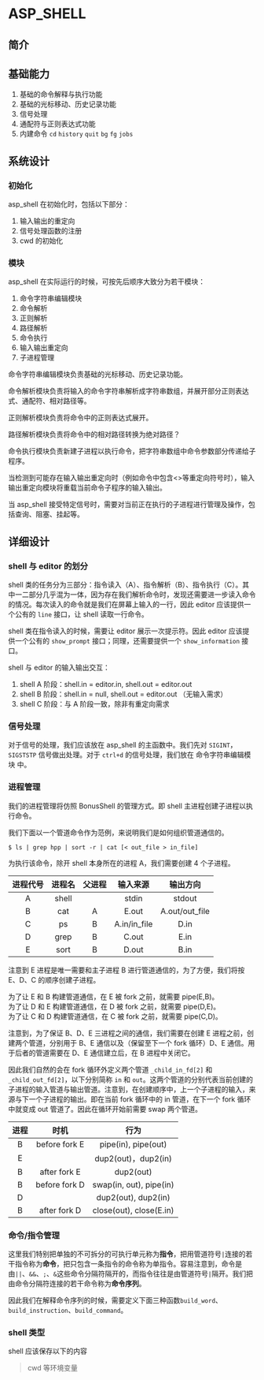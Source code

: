 # ASP_SHELL

## 简介

## 基础能力
1. 基础的命令解释与执行功能
2. 基础的光标移动、历史记录功能
3. 信号处理
4. 通配符与正则表达式功能
5. 内建命令 `cd` `history` `quit` `bg` `fg` `jobs`

## 系统设计
### 初始化
asp_shell 在初始化时，包括以下部分：

1. 输入输出的重定向
2. 信号处理函数的注册
3. cwd 的初始化

### 模块
asp_shell 在实际运行的时候，可按先后顺序大致分为若干模块：
1. 命令字符串编辑模块
2. 命令解析
3. 正则解析
4. 路径解析
5. 命令执行
6. 输入输出重定向
7. 子进程管理

命令字符串编辑模块负责基础的光标移动、历史记录功能。

命令解析模块负责将输入的命令字符串解析成字符串数组，并展开部分正则表达式、通配符、相对路径等。

正则解析模块负责将命令中的正则表达式展开。

路径解析模块负责将命令中的相对路径转换为绝对路径？

命令执行模块负责新建子进程以执行命令，把字符串数组中命令参数部分传递给子程序。

当检测到可能存在输入输出重定向时（例如命令中包含<>等重定向符号时），输入输出重定向模块将重载当前命令子程序的输入输出。

当 asp_shell 接受特定信号时，需要对当前正在执行的子进程进行管理及操作，包括查询、阻塞、挂起等。

## 详细设计

### shell 与 editor 的划分
shell 类的任务分为三部分：指令读入（A）、指令解析（B）、指令执行（C）。其中一二部分几乎混为一体，因为存在我们解析命令时，发现还需要进一步读入命令的情况。每次读入的命令就是我们在屏幕上输入的一行，因此 editor 应该提供一个公有的 `line` 接口，让 shell 读取一行命令。

shell 类在指令读入的时候，需要让 editor 展示一次提示符。因此 editor 应该提供一个公有的 `show_prompt` 接口；同理，还需要提供一个 `show_information` 接口。

shell 与 editor 的输入输出交互：
1. shell A 阶段：shell.in = editor.in, shell.out = editor.out
2. shell B 阶段：shell.in = null, shell.out = editor.out （无输入需求）
3. shell C 阶段：与 A 阶段一致，除非有重定向需求

### 信号处理
对于信号的处理，我们应该放在 asp_shell 的主函数中。我们先对 `SIGINT`，`SIGSTSTP` 信号做出处理。对于 `ctrl+d` 的信号处理，我们放在 命令字符串编辑模块 中。

### 进程管理
我们的进程管理将仿照 BonusShell 的管理方式。即 shell 主进程创建子进程以执行命令。

我们下面以一个管道命令作为范例，来说明我们是如何组织管道通信的。

~~~shell
$ ls | grep hpp | sort -r | cat [< out_file > in_file]
~~~

为执行该命令，除开 shell 本身所在的进程 A，我们需要创建 4 个子进程。

|进程代号|进程名|父进程|输入来源|输出方向|
|:-:|:-:|:-:|:-:|:-:|
|A|shell||stdin|stdout|
|B|cat|A|E.out|A.out/out_file|
|C|ps|B|A.in/in_file|D.in|
|D|grep|B|C.out|E.in|
|E|sort|B|D.out|B.in|

注意到 E 进程是唯一需要和主子进程 B 进行管道通信的，为了方便，我们将按 E、D、C 的顺序创建子进程。

为了让 E 和 B 构建管道通信，在 E 被 fork 之前，就需要 pipe(E,B)。<br/>
为了让 D 和 E 构建管道通信，在 D 被 fork 之前，就需要 pipe(D,E)。<br/>
为了让 C 和 D 构建管道通信，在 C 被 fork 之前，就需要 pipe(C,D)。

注意到，为了保证 B、D、E 三进程之间的通信，我们需要在创建 E 进程之前，创建两个管道，分别用于 B、E 通信以及（保留至下一个 fork 循环）D、E 通信。用于后者的管道需要在 D、E 通信建立后，在 B 进程中关闭它。

因此我们自然的会在 fork 循环外定义两个管道 `_child_in_fd[2]` 和 `_child_out_fd[2]`，以下分别简称 `in` 和 `out`。这两个管道的分别代表当前创建的子进程的输入管道与输出管道。注意到，在创建顺序中，上一个子进程的输入，来源与下一个子进程的输出。即在当前 fork 循环中的 in 管道，在下一个 fork 循环中就变成 out 管道了。因此在循环开始前需要 swap 两个管道。

|进程|时机|行为|
|:-:|:-:|:-:|
|B|before fork E|pipe(in), pipe(out)|
|E||dup2(out)，dup2(in)|
|B|after fork E|dup2(out)|
|B|before fork D|swap(in, out), pipe(in)|
|D||dup2(out), dup2(in)|
|B|after fork D|close(out), close(E.in)|

### 命令/指令管理
这里我们特别把单独的不可拆分的可执行单元称为**指令**，把用管道符号`|`连接的若干指令称为**命令**，把只包含一条指令的命令称为单指令。容易注意到，命令是由`||`、`&&`、`;`、`&`这些命令分隔符隔开的，而指令往往是由管道符号`|`隔开。我们把由命令分隔符连接的若干命令称为**命令序列**。

因此我们在解释命令序列的时候，需要定义下面三种函数`build_word`、`build_instruction`、`build_command`。

### shell 类型
shell 应该保存以下的内容
> cwd 等环境变量